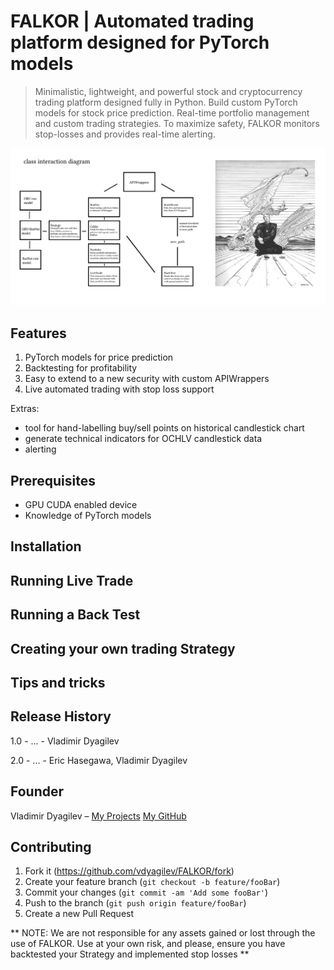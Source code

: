 # FALKOR | Automated trading platform designed for PyTorch models
> Minimalistic, lightweight, and powerful stock and cryptocurrency trading platform designed fully in Python. Build custom PyTorch models for stock price prediction. Real-time portfolio management and custom trading strategies. To maximize safety, FALKOR monitors stop-losses and provides real-time alerting. 

![](arch.jpg)

## Features
1. PyTorch models for price prediction
2. Backtesting for profitability
3. Easy to extend to a new security with custom APIWrappers
4. Live automated trading with stop loss support

Extras: 
  * tool for hand-labelling buy/sell points on historical candlestick chart
  * generate technical indicators for OCHLV candlestick data
  * alerting

## Prerequisites
* GPU CUDA enabled device
* Knowledge of PyTorch models

## Installation 

## Running Live Trade

## Running a Back Test

## Creating your own trading Strategy

## Tips and tricks


## Release History

1.0 - ... - Vladimir Dyagilev

2.0 - ... - Eric Hasegawa, Vladimir Dyagilev

## Founder

Vladimir Dyagilev – [My Projects](https://vladimirdyagilev.com) 
[My GitHub](https://github.com/vdyagilev/)

## Contributing

1. Fork it (<https://github.com/vdyagilev/FALKOR/fork>)
2. Create your feature branch (`git checkout -b feature/fooBar`)
3. Commit your changes (`git commit -am 'Add some fooBar'`)
4. Push to the branch (`git push origin feature/fooBar`)
5. Create a new Pull Request

** NOTE: We are not responsible for any assets gained or lost through the use of FALKOR. Use at your own risk, and please, ensure you have backtested your Strategy and implemented stop losses **
